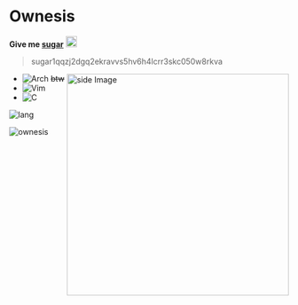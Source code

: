 # Ownesis
**Give me [sugar](https://sugarchain.org/)**
<img alt="SUGAR" src="https://sugarchain.org/logo.png" width="20" />
> sugar1qqzj2dgq2ekravvs5hv6h4lcrr3skc050w8rkva

<img src="https://c.tenor.com/ORLl7hMkHIIAAAAC/mei-misaki-another.gif" alt="side Image" align="right" width="400" height="auto" />

- ![Arch](https://img.shields.io/badge/Arch%20Linux-1793D1?logo=arch-linux&logoColor=fff&style=for-the-badge) ~~btw~~
- ![Vim](https://img.shields.io/badge/VIM-%2311AB00.svg?style=for-the-badge&logo=vim&logoColor=white)
- ![C](https://img.shields.io/badge/c-%2300599C.svg?style=for-the-badge&logo=c&logoColor=white)

![lang](https://github-readme-stats.vercel.app/api/top-langs/?username=ownesis&layout=compact)

![ownesis](https://github-readme-stats.vercel.app/api?username=ownesis&theme=tokyonight)
